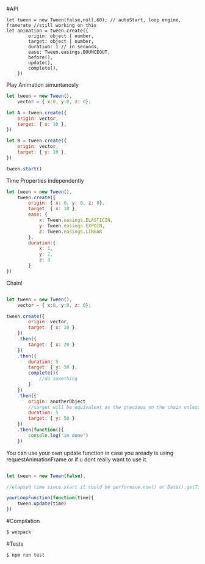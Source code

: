 #API

```
let tween = new Tween(false,null,60); // autoStart, loop engine,  framerate //still working on this
let animation = tween.create({
        origin: object | number,
        target: object | number,
        duration: 1 // in seconds,
        ease: Tween.easings.BOUNCEOUT,
        before(),
        update(),
        complete(),
    })
```

Play Animation simuntanosly

```javascript
let tween = new Tween(),
    vector = { x:0, y:0, z: 0};

let A = tween.create({
    origin: vector,
    target: { x: 10 },
})

let B = tween.create({
    origin: vector,
    target: { y: 10 },
})

tween.start()
```

Time Properties independently

```javascript
let tween = new Tween(),
    tween.create({
        origin: { x: 0, y: 0, z: 0},
        target: { x: 10 },
        ease: {
            x: Tween.easings.ELASTICIN,
            y: Tween.easings.EXPOIN,
            z: Tween.easings.LINEAR
        },
        duration:{
            x: 1,
            y: 2,
            z: 3
        }
})
```

Chain! 

```javascript

let tween = new Tween(),
    vector = { x:0, y:0, z: 0};

tween.create({
        origin: vector,
        target: { x: 10 },
    })
    .then({
        target: { x: 20 }
    })
    .then({
        duration: 5
        target: { y: 50 },
        complete(){
            //do something
        }
    })
    .then({
        origin: anotherObject
        //target will be equivalent as the previous on the chain unless you replace it here
        duration: 5
        target: { y: 50 }
    })
    .then(function(){
        console.log('im done')
    })
```

You can use your own update function in case you aready is using requestAnimationFrame or if u dont really want to use it.

```javascript

let tween = new Tween(false),

//elapsed time since start it could be performace.now() or Date().getTime()

yourLoopFunction(function(time){ 
    tween.update(time)
})

```

#Compilation

```javascript
$ webpack
```

#Tests
```javascript
$ npm run test
```
